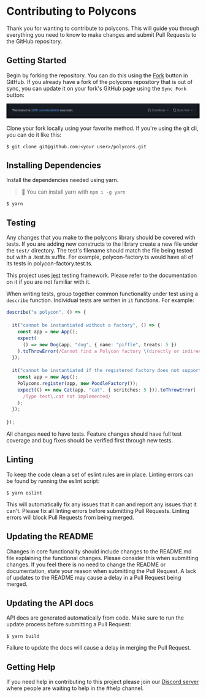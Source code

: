 # Contributing to Polycons

Thank you for wanting to contribute to polycons. This will guide you through everything you need to know to make changes 
and submit Pull Requests to the GitHub repository.

## Getting Started

Begin by forking the repository. You can do this using the [Fork](https://github.com/mbonig/so-notifier/fork) button in 
GitHub. If you already have a fork of the polycons repository that is out of sync, you can update it on your fork's 
GitHub page using the `Sync Fork` button:

![Sync Fork](./assets/sync-fork.png)

Clone your fork locally using your favorite method. If you're using the git cli, you can do it like this:

```shell
$ git clone git@github.com:<your user>/polycons.git
```

## Installing Dependencies

Install the dependencies needed using yarn.

> :orange_book: You can install yarn with `npm i -g yarn`

```shell
$ yarn
```

## Testing

Any changes that you make to the polycons library should be covered with tests. If you are adding new constructs to the 
library create a new file under the `test/` directory. The test's filename should match the file being tested but with 
a .test.ts suffix. For example, polycon-factory.ts would have all of its tests in polycon-factory.test.ts.

This project uses [jest](https://jestjs.io/) testing framework. Please refer to the documentation on it if you are not 
familiar with it. 

When writing tests, group together common functionality under test using a `describe` function. Individual tests are 
written in `it` functions. For example:

```typescript
describe("a polycon", () => {

  it("cannot be instantiated without a factory", () => {
    const app = new App();
    expect(
      () => new Dog(app, "dog", { name: "piffle", treats: 5 })
    ).toThrowError(/Cannot find a Polycon factory \(directly or indirectly\)/);
  });

  it("cannot be instantiated if the registered factory does not support it", () => {
    const app = new App();
    Polycons.register(app, new PoodleFactory());
    expect(() => new Cat(app, "cat", { scritches: 5 })).toThrowError(
      /Type test\.cat not implemented/
    );
  });

});
```

All changes need to have tests. Feature changes should have full test coverage and bug fixes should be verified first
through new tests. 

## Linting

To keep the code clean a set of eslint rules are in place. Linting errors can be found by running the eslint script:

```shell
$ yarn eslint
```

This will automatically fix any issues that it can and report any issues that it can't. Please fix all linting errors
before submitting Pull Requests. Linting errors will block Pull Requests from being merged.

## Updating the README

Changes in core functionality should include changes to the README.md file explaining the functional changes. Plesae 
consider this when submitting changes. If you feel there is no need to change the README or documentation,
state your reason when submitting the Pull Request. A lack of updates to the README may cause a delay in a Pull Request 
being merged.

## Updating the API docs

API docs are generated automatically from code. Make sure to run the update process before submitting a Pull Request:

```shell
$ yarn build
```

Failure to update the docs will cause a delay in merging the Pull Request.

## Getting Help

If you need help in contributing to this project please join our [Discord server](https://discord.gg/5KP9KNcB) where 
people are waiting to help in the #help channel.
